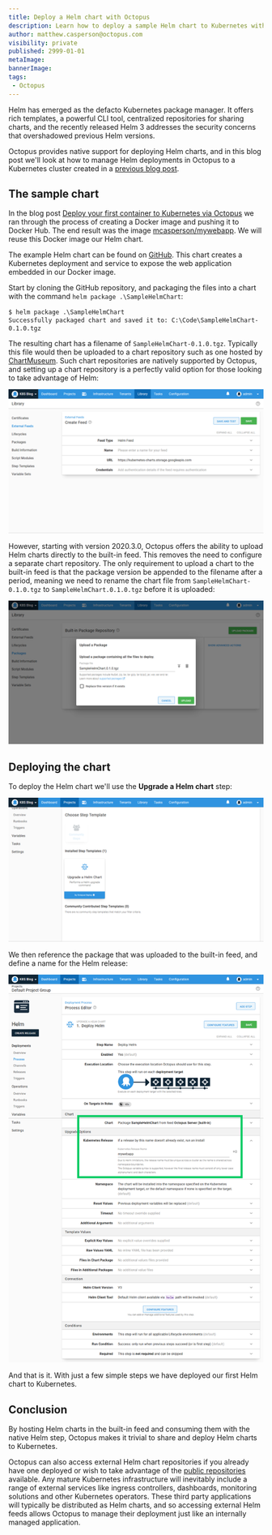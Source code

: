```yaml
---
title: Deploy a Helm chart with Octopus
description: Learn how to deploy a sample Helm chart to Kubernetes with Octopus
author: matthew.casperson@octopus.com
visibility: private
published: 2999-01-01
metaImage: 
bannerImage: 
tags:
 - Octopus
---
```


Helm has emerged as the defacto Kubernetes package manager. It offers rich templates, a powerful CLI tool, centralized repositories for sharing charts, and the recently released Helm 3 addresses the security concerns that overshadowed previous Helm versions.

Octopus provides native support for deploying Helm charts, and in this blog post we'll look at how to manage Helm deployments in Octopus to a Kubernetes cluster created in a [previous blog post](/blog/2020-06/getting-started-with-kind-and-octopus/index.md).

## The sample chart

In the blog post [Deploy your first container to Kubernetes via Octopus](/blog/2020-06/deploy-your-first-container-to-kubernetes/index.md) we ran through the process of creating a Docker image and pushing it to Docker Hub. The end result was the image [mcasperson/mywebapp](https://hub.docker.com/r/mcasperson/mywebapp). We will reuse this Docker image our Helm chart.

The example Helm chart can be found on [GitHub](https://github.com/OctopusSamples/SampleHelmChart). This chart creates a Kubernetes deployment and service to expose the web application embedded in our Docker image.

Start by cloning the GitHub repository, and packaging the files into a chart with the command `helm package .\SampleHelmChart`:

```
$ helm package .\SampleHelmChart
Successfully packaged chart and saved it to: C:\Code\SampleHelmChart-0.1.0.tgz
```

The resulting chart has a filename of `SampleHelmChart-0.1.0.tgz`. Typically this file would then be uploaded to a chart repository such as one hosted by [ChartMuseum](https://chartmuseum.com/). Such chart repositories are natively supported by Octopus, and setting up a chart repository is a perfectly valid option for those looking to take advantage of Helm:

![](chart-feed.png "width=500")

However, starting with version 2020.3.0, Octopus offers the ability to upload Helm charts directly to the built-in feed. This removes the need to configure a separate chart repository. The only requirement to upload a chart to the built-in feed is that the package version be appended to the filename after a period, meaning we need to rename the chart file from `SampleHelmChart-0.1.0.tgz` to `SampleHelmChart.0.1.0.tgz` before it is uploaded:

![](upload-chart.png "width=500")

## Deploying the chart

To deploy the Helm chart we'll use the **Upgrade a Helm chart** step:

![](helm-step.png "width=500")

We then reference the package that was uploaded to the built-in feed, and define a name for the Helm release:

![](helm-step-populated.png "width=500")

And that is it. With just a few simple steps we have deployed our first Helm chart to Kubernetes.

## Conclusion

By hosting Helm charts in the built-in feed and consuming them with the native Helm step, Octopus makes it trivial to share and deploy Helm charts to Kubernetes. 

Octopus can also access external Helm chart repositories if you already have one deployed or wish to take advantage of the [public repositories](https://github.com/helm/charts) available. Any mature Kubernetes infrastructure will inevitably include a range of external services like ingress controllers, dashboards, monitoring solutions and other Kubernetes operators. These third party applications will typically be distributed as Helm charts, and so accessing external Helm feeds allows Octopus to manage their deployment just like an internally managed application.